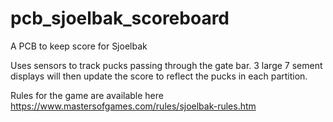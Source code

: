 # pcb_sjoelbak_scoreboard
A PCB to keep score for Sjoelbak

Uses sensors to track pucks passing through the gate bar. 3 large 7 sement displays will then update the score to reflect the pucks in each partition.

Rules for the game are available here https://www.mastersofgames.com/rules/sjoelbak-rules.htm
